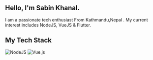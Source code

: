 ## Hello, I'm Sabin Khanal.
I am a passionate tech enthusiast From Kathmandu,Nepal .
My current interest includes NodeJS, VueJS & Flutter.

## My Tech Stack

![NodeJS](https://img.shields.io/badge/node.js-6DA55F?style=for-the-badge&logo=node.js&logoColor=white)
![Vue.js](https://img.shields.io/badge/vuejs-%2335495e.svg?style=for-the-badge&logo=vuedotjs&logoColor=%234FC08D)
